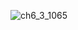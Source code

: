 ![ch6_3_1065](https://user-images.githubusercontent.com/55047686/65208656-b66a8e00-dad0-11e9-8e0b-6944a6de1c88.jpg)
